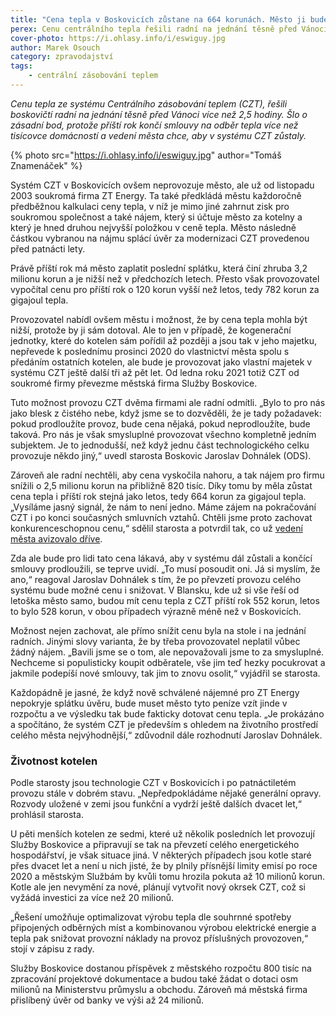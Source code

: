 ```yaml
---
title: "Cena tepla v Boskovicích zůstane na 664 korunách. Město ji bude dotovat"
perex: Cenu centrálního tepla řešili radní na jednání těsně před Vánoci. Příští rok totiž končí smlouvy na odběr tepla více než tisícovce domácností a vedení města chce, aby v systému CZT zůstaly.
cover-photo: https://i.ohlasy.info/i/eswiguy.jpg
author: Marek Osouch
category: zpravodajství
tags:
    - centrální zásobování teplem
---
```


*Cenu tepla ze systému Centrálního zásobování teplem (CZT), řešili boskovičtí radní na jednání těsně před Vánoci více než 2,5 hodiny. Šlo o zásadní bod, protože příští rok končí smlouvy na odběr tepla více než tisícovce domácností a vedení města chce, aby v systému CZT zůstaly.*

{% photo src="https://i.ohlasy.info/i/eswiguy.jpg" author="Tomáš Znamenáček" %}

Systém CZT v Boskovicích ovšem neprovozuje město, ale už od listopadu 2003 soukromá firma ZT Energy. Ta také předkládá městu každoročně předběžnou kalkulaci ceny tepla, v níž je mimo jiné zahrnut zisk pro soukromou společnost a také nájem, který si účtuje město za kotelny a který je hned druhou nejvyšší položkou v ceně tepla. Město následně částkou vybranou na nájmu splácí úvěr za modernizaci CZT provedenou před patnácti lety.

Právě příští rok má město zaplatit poslední splátku, která činí zhruba 3,2 milionu korun a je nižší než v předchozích letech. Přesto však provozovatel vypočítal cenu pro příští rok o 120 korun vyšší než letos, tedy 782 korun za gigajoul tepla.

Provozovatel nabídl ovšem městu i možnost, že by cena tepla mohla být nižší, protože by ji sám dotoval. Ale to jen v případě, že kogenerační jednotky, které do kotelen sám pořídil až později a jsou tak v jeho majetku, nepřevede k poslednímu prosinci 2020 do vlastnictví města spolu s předáním ostatních kotelen, ale bude je provozovat jako vlastní majetek v systému CZT ještě další tři až pět let. Od ledna roku 2021 totiž CZT od soukromé firmy převezme městská firma Služby Boskovice.

Tuto možnost provozu CZT dvěma firmami ale radní odmítli. „Bylo to pro nás jako blesk z čistého nebe, když jsme se to dozvěděli, že je tady požadavek: pokud prodloužíte provoz, bude cena nějaká, pokud neprodloužíte, bude taková. Pro nás je však smysluplné provozovat všechno kompletně jedním subjektem. Je to jednodušší, než když jednu část technologického celku provozuje někdo jiný,“ uvedl starosta Boskovic Jaroslav Dohnálek (ODS).

Zároveň ale radní nechtěli, aby cena vyskočila nahoru, a tak nájem pro firmu snížili o 2,5 milionu korun na přibližně 820 tisíc. Díky tomu by měla zůstat cena tepla i příští rok stejná jako letos, tedy 664 korun za gigajoul tepla. „Vysíláme jasný signál, že nám to není jedno. Máme zájem na pokračování CZT i po konci současných smluvních vztahů. Chtěli jsme proto zachovat konkurenceschopnou cenu,“ sdělil starosta a potvrdil tak, co už [vedení města avizovalo dříve](http://www.ohlasy.info/clanky/2018/11/czt-zlevni.html).

Zda ale bude pro lidi tato cena lákavá, aby v systému dál zůstali a končící smlouvy prodloužili, se teprve uvidí. „To musí posoudit oni. Já si myslím, že ano,“ reagoval Jaroslav Dohnálek s tím, že po převzetí provozu celého systému bude možné cenu i snižovat. V Blansku, kde už si vše řeší od letoška město samo, budou mít cenu tepla z CZT příští rok 552 korun, letos to bylo 528 korun, v obou případech výrazně méně než v Boskovicích.

Možnost nejen zachovat, ale přímo snížit cenu byla na stole i na jednání radních. Jinými slovy varianta, že by třeba provozovatel neplatil vůbec žádný nájem. „Bavili jsme se o tom, ale nepovažovali jsme to za smysluplné. Nechceme si populisticky koupit odběratele, vše jim teď hezky pocukrovat a jakmile podepíší nové smlouvy, tak jim to znovu osolit,“ vyjádřil se starosta.

Každopádně je jasné, že když nově schválené nájemné pro ZT Energy nepokryje splátku úvěru, bude muset město tyto peníze vzít jinde v rozpočtu a ve výsledku tak bude fakticky dotovat cenu tepla. „Je prokázáno a spočítáno, že systém CZT je především s ohledem na životního prostředí celého města nejvýhodnější,“ zdůvodnil dále rozhodnutí Jaroslav Dohnálek.

### Životnost kotelen

Podle starosty jsou technologie CZT v Boskovicích i po patnáctiletém provozu stále v dobrém stavu. „Nepředpokládáme nějaké generální opravy. Rozvody uložené v zemi jsou funkční a vydrží ještě dalších dvacet let,“ prohlásil starosta.

U pěti menších kotelen ze sedmi, které už několik posledních let provozují Služby Boskovice a připravují se tak na převzetí celého energetického hospodářství, je však situace jiná. V některých případech jsou kotle staré přes dvacet let a není u nich jisté, že by plnily přísnější limity emisí po roce 2020 a městským Službám by kvůli tomu hrozila pokuta až 10 milionů korun. Kotle ale jen nevymění za nové, plánují vytvořit nový okrsek CZT, což si vyžádá investici za více než 20 milionů.

„Řešení umožňuje optimalizovat výrobu tepla dle souhrnné spotřeby připojených odběrných míst a kombinovanou výrobou elektrické energie a tepla pak snižovat provozní náklady na provoz příslušných provozoven,“ stojí v zápisu z rady.

Služby Boskovice dostanou příspěvek z městského rozpočtu 800 tisíc na zpracování projektové dokumentace a budou také žádat o dotaci osm milionů na Ministerstvu průmyslu a obchodu. Zároveň má městská firma přislíbený úvěr od banky ve výši až 24 milionů.
